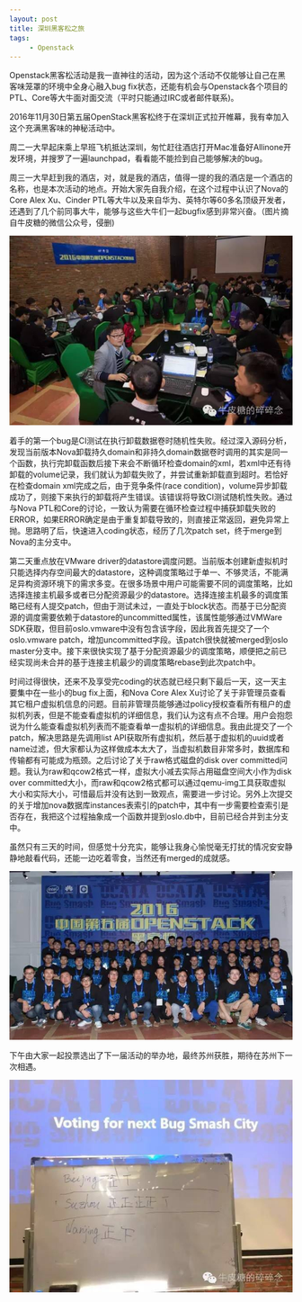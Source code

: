 ```yaml
---
layout: post
title: 深圳黑客松之旅
tags:
     - Openstack
---
```


Openstack黑客松活动是我一直神往的活动，因为这个活动不仅能够让自己在黑客味笼罩的环境中全身心融入bug fix状态，还能有机会与Openstack各个项目的PTL、Core等大牛面对面交流（平时只能通过IRC或者邮件联系)。

2016年11月30日第五届OpenStack黑客松终于在深圳正式拉开帷幕，我有幸加入这个充满黑客味的神秘活动中。

周二一大早起床乘上早班飞机抵达深圳，匆忙赶往酒店打开Mac准备好Allinone开发环境，并搜罗了一遍launchpad，看看能不能捡到自己能够解决的bug。

周三一大早赶到我的酒店，对，就是我的酒店，值得一提的我的酒店是一个酒店的名称，也是本次活动的地点。开始大家先自我介绍，在这个过程中认识了Nova的Core Alex Xu、Cinder PTL等大牛以及来自华为、英特尔等60多名顶级开发者，还遇到了几个前同事大牛，能够与这些大牛们一起bugfix感到非常兴奋。（图片摘自牛皮糖的微信公众号，侵删)

![](img/深圳黑客松之旅/bugfix.jpg)

着手的第一个bug是CI测试在执行卸载数据卷时随机性失败。经过深入源码分析，发现当前版本Nova卸载持久domain和非持久domain数据卷时调用的其实是同一个函数，执行完卸载函数后接下来会不断循环检查domain的xml，若xml中还有待卸载的volume记录，我们就认为卸载失败了，并尝试重新卸载直到超时。若恰好在检查domain xml完成之后，由于竞争条件(race condition)，volume异步卸载成功了，则接下来执行的卸载将产生错误。该错误将导致CI测试随机性失败。通过与Nova PTL和Core的讨论，一致认为需要在循环检查过程中捕获卸载失败的ERROR，如果ERROR确定是由于重复卸载导致的，则直接正常返回，避免异常上抛。思路明了后，快速进入coding状态，经历了几次patch set，终于merge到Nova的主分支中。

第二天重点放在VMware driver的datastore调度问题。当前版本创建新虚拟机时只能选择内存空间最大的datastore，这种调度策略过于单一、不够灵活，不能满足异构资源环境下的需求多变。在很多场景中用户可能需要不同的调度策略，比如选择连接主机最多或者已分配资源最少的datastore。选择连接主机最多的调度策略已经有人提交patch，但由于测试未过，一直处于block状态。而基于已分配资源的调度需要依赖于datastore的uncommitted属性，该属性能够通过VMWare SDK获取，但目前oslo.vmware中没有包含该字段，因此我首先提交了一个oslo.vmware patch，增加uncommitted字段。该patch很快就被merged到oslo master分支中。接下来很快实现了基于分配资源最少的调度策略，顺便把之前已经实现尚未合并的基于连接主机最少的调度策略rebase到此次patch中。

时间过得很快，还来不及享受完coding的状态就已经只剩下最后一天，这一天主要集中在一些小的bug fix上面，和Nova Core Alex Xu讨论了关于非管理员查看其它租户虚拟机信息的问题。目前非管理员能够通过policy授权查看所有租户的虚拟机列表，但是不能查看虚拟机的详细信息，我们认为这有点不合理。用户会抱怨说为什么能查看虚拟机列表而不能查看单一虚拟机的详细信息。我由此提交了一个patch，解决思路是先调用list API获取所有虚拟机，然后基于虚拟机的uuid或者name过滤，但大家都认为这样做成本太大了，当虚拟机数目非常多时，数据库和传输都有可能成为瓶颈。之后讨论了关于raw格式磁盘的disk over committed问题。我认为raw和qcow2格式一样，虚拟大小减去实际占用磁盘空间大小作为disk over committed大小，而raw和qcow2格式都可以通过qemu-img工具获取虚拟大小和实际大小，可惜最后并没有达到一致观点，需要进一步讨论。另外上次提交的关于增加nova数据库instances表索引的patch中，其中有一步需要检查索引是否存在，我把这个过程抽象成一个函数并提到oslo.db中，目前已经合并到主分支中。

虽然只有三天的时间，但感觉十分充实，能够让我身心愉悦毫无打扰的情况安安静静地敲看代码，还能一边吃着零食，当然还有merged的成就感。

![together](./img/深圳黑客松之旅/together.jpg)

下午由大家一起投票选出了下一届活动的举办地，最终苏州获胜，期待在苏州下一次相遇。

![together](./img/深圳黑客松之旅/vote.jpg)